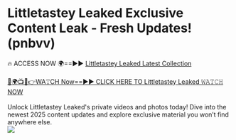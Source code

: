 # Littletastey Leaked Exclusive Content Leak - Fresh Updates! (pnbvv)

🔥 ACCESS NOW 🌍==►► <a href="https://tinyurl.com/kvy9nzfs" rel="nofollow">Littletastey Leaked Latest Collection</a>
<br><br>
[🔴🌍📺📱👉WA𝚃CH Now==►► CLICK HERE TO Littletastey Leaked 𝚆𝙰𝚃𝙲𝙷 NOW](https://tinyurl.com/kvy9nzfs)
<br><br>
Unlock Littletastey Leaked's private videos and photos today! Dive into the newest 2025 content updates and explore exclusive material you won’t find anywhere else.
<br>
<a href="https://tinyurl.com/kvy9nzfs" rel="nofollow" data-target="animated-image.originalLink"><img src="https://camo.githubusercontent.com/8a4f000d20f83aca3bf7ec5f350d767afa0574a8a352519fd8cfa583a6f93a33/68747470733a2f2f692e696d6775722e636f6d2f644a486b345a712e676966" data-canonical-src="https://i.imgur.com/dJHk4Zq.gif" style="max-width: 100%; display: inline-block;" data-target="animated-image.originalImage"></a>
<br>
